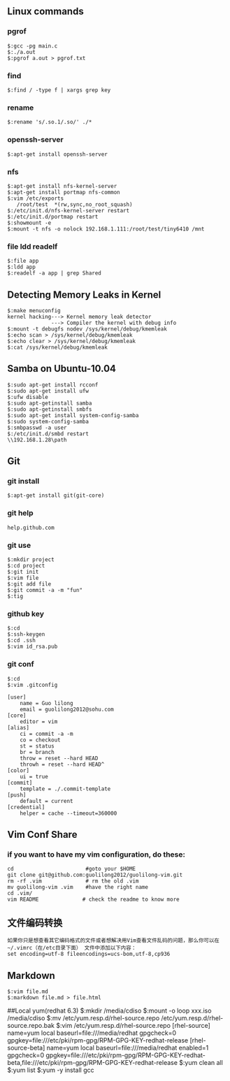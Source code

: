 ## Linux commands
### pgrof
    $:gcc -pg main.c
    $:./a.out
    $:pgrof a.out > pgrof.txt
### find
    $:find / -type f | xargs grep key
### rename
    $:rename 's/.so.1/.so/' ./*
### openssh-server
    $:apt-get install openssh-server
### nfs
    $:apt-get install nfs-kernel-server
    $:apt-get install portmap nfs-common
    $:vim /etc/exports
       /root/test  *(rw,sync,no_root_squash)
    $:/etc/init.d/nfs-kernel-server restart
    $:/etc/init.d/portmap restart
    $:showmount -e
    $:mount -t nfs -o nolock 192.168.1.111:/root/test/tiny6410 /mnt
### file ldd readelf
    $:file app
    $:ldd app
    $:readelf -a app | grep Shared

## Detecting Memory Leaks in Kernel
    $:make menuconfig
    kernel hacking---> Kernel memory leak detector
                  ---> Compiler the kernel with debug info
    $:mount -t debugfs nodev /sys/kernel/debug/kmemleak
    $:echo scan > /sys/kernel/debug/kmemleak
    $:echo clear > /sys/kernel/debug/kmemleak
    $:cat /sys/kernel/debug/kmemleak

## Samba on Ubuntu-10.04
    $:sudo apt-get install rcconf
    $:sudo apt-get install ufw
    $:ufw disable
    $:sudo apt-getinstall samba
    $:sudo apt-getinstall smbfs
    $:sudo apt-get install system-config-samba
    $:sudo system-config-samba
    $:smbpasswd -a user
    $:/etc/init.d/smbd restart
    \\192.168.1.28\path

## Git
### git install
    $:apt-get install git(git-core)
### git help
    help.github.com
### git use
    $:mkdir project
    $:cd project
    $:git init
    $:vim file
    $:git add file
    $:git commit -a -m "fun"
    $:tig
### github key
    $:cd
    $:ssh-keygen
    $:cd .ssh
    $:vim id_rsa.pub
### git conf 
    $:cd
    $:vim .gitconfig

    [user]
        name = Guo lilong
        email = guolilong2012@sohu.com
    [core]
        editor = vim
    [alias]
        ci = commit -a -m
        co = checkout
        st = status
        br = branch
        throw = reset --hard HEAD
        throwh = reset --hard HEAD^
    [color]
        ui = true
    [commit]
        template = ./.commit-template
    [push]
        default = current
    [credential]
        helper = cache --timeout=360000

## Vim Conf Share
### if you want to have my vim configuration, do these:
    cd                       #goto your $HOME
    git clone git@github.com:guolilong2012/guolilong-vim.git
    rm -rf .vim              # rm the old .vim
    mv guolilong-vim .vim    #have the right name
    cd .vim/
    vim README              # check the readme to know more

## 文件编码转换
    如果你只是想查看其它编码格式的文件或者想解决用Vim查看文件乱码的问题，那么你可以在
    ~/.vimrc（在/etc目录下面） 文件中添加以下内容：
    set encoding=utf-8 fileencodings=ucs-bom,utf-8,cp936

## Markdown
    $:vim file.md
    $:markdown file.md > file.html

##Local yum(redhat 6.3)
    $:mkdir /media/cdiso
    $:mount -o loop xxx.iso /media/cdiso
    $:mv /etc/yum.resp.d/rhel-source.repo /etc/yum.resp.d/rhel-source.repo.bak
    $:vim /etc/yum.resp.d/rhel-source.repo
        [rhel-source]
        name=yum local
        baseurl=file:///media/redhat
        gpgcheck=0
        gpgkey=file:///etc/pki/rpm-gpg/RPM-GPG-KEY-redhat-release
        [rhel-source-beta]
        name=yum local
        baseurl=file:///media/redhat
        enabled=1
        gpgcheck=0
        gpgkey=file:///etc/pki/rpm-gpg/RPM-GPG-KEY-redhat-beta,file:///etc/pki/rpm-gpg/RPM-GPG-KEY-redhat-release
    $:yum clean all
    $:yum list
    $:yum -y install gcc
